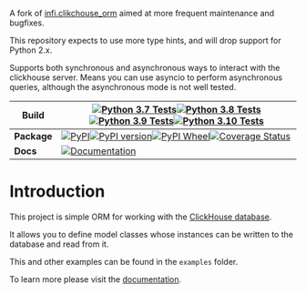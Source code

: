 A fork of [infi.clikchouse_orm](https://github.com/Infinidat/infi.clickhouse_orm) aimed at more frequent maintenance and bugfixes.

This repository expects to use more type hints, and will drop support for Python 2.x.

Supports both synchronous and asynchronous ways to interact with the clickhouse server. Means you can use asyncio to perform asynchronous queries, although the asynchronous mode is not well tested.


| Build       | [![Python 3.7 Tests](https://github.com/sswest/ch-orm/workflows/Python%203.7%20Tests/badge.svg)](https://github.com/sswest/ch-orm/actions?query=Python+3.7+Tests)[![Python 3.8 Tests](https://github.com/sswest/ch-orm/workflows/Python%203.8%20Tests/badge.svg)](https://github.com/sswest/ch-orm/actions?query=Python+3.8+Tests)[![Python 3.9 Tests](https://github.com/sswest/ch-orm/workflows/Python%203.9%20Tests/badge.svg)](https://github.com/sswest/ch-orm/actions?query=Python+3.9+Tests)[![Python 3.10 Tests](https://github.com/sswest/ch-orm/workflows/Python%203.10%20Tests/badge.svg)](https://github.com/sswest/ch-orm/actions?query=Python+3.10+Tests) |
| ----------- | ------------------------------------------------------------ |
| **Package** | [![PyPI](https://img.shields.io/pypi/v/ch-orm.svg)](https://pypi.python.org/pypi/ch-orm)[![PyPI version](https://img.shields.io/pypi/pyversions/ch-orm.svg)](https://pypi.python.org/pypi/ch-orm)[![PyPI Wheel](https://img.shields.io/pypi/wheel/ch-orm.svg)](https://pypi.python.org/pypi/ch-orm)[![Coverage Status](https://coveralls.io/repos/github/sswest/ch-orm/badge.svg?branch=master)](https://coveralls.io/github/sswest/ch-orm?branch=master) |
| **Docs**    | [![Documentation](https://camo.githubusercontent.com/bbb44987324f9324879ccae8ff5ad5c30b7e8b37ccee7235841a9628772595fe/68747470733a2f2f72656164746865646f63732e6f72672f70726f6a656374732f73616e69632f62616467652f3f76657273696f6e3d6c6174657374)](http://sswest.github.io/ch-orm) |

Introduction
============

This project is simple ORM for working with the [ClickHouse database](https://clickhouse.yandex/).

It allows you to define model classes whose instances can be written to the database and read from it.

This and other examples can be found in the `examples` folder.

To learn more please visit the [documentation](docs/toc.md).
